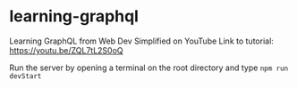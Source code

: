 # learning-graphql
Learning GraphQL from Web Dev Simplified on YouTube
Link to tutorial: https://youtu.be/ZQL7tL2S0oQ

Run the server by opening a terminal on the root directory and type `npm run devStart`
